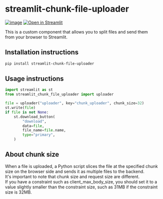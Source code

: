 # streamlit-chunk-file-uploader

[![image](https://img.shields.io/pypi/v/streamlit-chunk-file-uploader.svg)](https://pypi.python.org/pypi/streamlit-chunk-file-uploader)
[![Open in Streamlit](https://static.streamlit.io/badges/streamlit_badge_black_white.svg)](https://chunk-file-uploader.streamlit.app/)

This is a custom component that allows you to split files and send them from your browser to Streamlit.

## Installation instructions

```sh
pip install streamlit-chunk-file-uploader
```

## Usage instructions

```python
import streamlit as st
from streamlit_chunk_file_uploader import uploader

file = uploader("uploader", key="chunk_uploader", chunk_size=32)
st.write(file)
if file is not None:
    st.download_button(
        "download",
        data=file,
        file_name=file.name,
        type="primary",
    )

```

## About chunk size
When a file is uploaded, a Python script slices the file at the specified chunk size on the browser side and sends it as multiple files to the backend.  
It's important to note that chunk size and request size are different.  
If you have a constraint such as client_max_body_size, you should set it to a value slightly smaller than the constraint size, such as 31MB if the constraint size is 32MB.  
